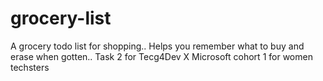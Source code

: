 # grocery-list
A grocery todo list for shopping..
Helps you remember what to buy and erase when gotten..
Task 2 for Tecg4Dev X Microsoft cohort 1 for women techsters
